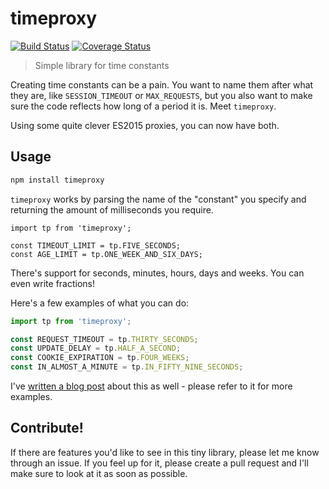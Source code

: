 # timeproxy
[![Build Status](https://travis-ci.org/selbekk/timeproxy.svg?branch=master)](https://travis-ci.org/selbekk/timeproxy) [![Coverage Status](https://coveralls.io/repos/github/selbekk/timeproxy/badge.svg?branch=master)](https://coveralls.io/github/selbekk/timeproxy?branch=master)


> Simple library for time constants

Creating time constants can be a pain. You want to name them
after what they are, like `SESSION_TIMEOUT` or `MAX_REQUESTS`,
but you also want to make sure the code reflects how long of
a period it is. Meet `timeproxy`.

Using some quite clever ES2015 proxies, you can now have both.

## Usage

```bash
npm install timeproxy
```

`timeproxy` works by parsing the name of the "constant" you
specify and returning the amount of milliseconds you require. 

```ks
import tp from 'timeproxy';

const TIMEOUT_LIMIT = tp.FIVE_SECONDS;
const AGE_LIMIT = tp.ONE_WEEK_AND_SIX_DAYS;
```

There's support for seconds, minutes, hours, days and weeks. You can even write 
fractions!

Here's a few examples of what you can do: 

```js
import tp from 'timeproxy';

const REQUEST_TIMEOUT = tp.THIRTY_SECONDS;
const UPDATE_DELAY = tp.HALF_A_SECOND;
const COOKIE_EXPIRATION = tp.FOUR_WEEKS;
const IN_ALMOST_A_MINUTE = tp.IN_FIFTY_NINE_SECONDS;
```

I've [written a blog post](https://medium.com/@selbekk/timeproxy-a-library-for-making-readable-time-constants-5f6bdd9c598d) about this as well - please refer to it for more examples. 

## Contribute!

If there are features you'd like to see in this tiny library,
please let me know through an issue. If you feel up for it,
please create a pull request and I'll make sure to look at it
as soon as possible.
